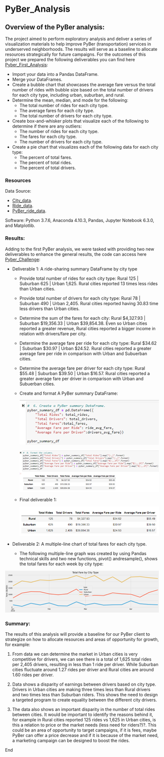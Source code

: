 # **PyBer_Analysis**

## Overview of the PyBer analysis: 

The project aimed to perform exploratory analysis and deliver a series of visualization materials to help improve PyBer (transportation) services in underserved neighborhoods. The results will serve as a baseline to allocate resources strategically for future campaigns. For the outcomes of this project we prepared the following deliverables you can find here [Pyber_First_Analysis](https://github.com/chocoplace/PyBer_Analysis/blob/main/PyBer.ipynb): 
- Import your data into a Pandas DataFrame.
- Merge your DataFrames.
- Create a bubble chart that showcases the average fare versus the total number of rides with bubble size based on the total number of drivers for each city type, including urban, suburban, and rural.
- Determine the mean, median, and mode for the following:
  - The total number of rides for each city type.
  - The average fares for each city type.
  - The total number of drivers for each city type.
- Create box-and-whisker plots that visualize each of the following to determine if there are any outliers:
  - The number of rides for each city type.
  - The fares for each city type.
  - The number of drivers for each city type.
- Create a pie chart that visualizes each of the following data for each city type:
  - The percent of total fares.
  - The percent of total rides.
  - The percent of total drivers.

### Resources

Data Source:
- [City_data](https://github.com/chocoplace/PyBer_Analysis/blob/main/Resources/city_data.csv).
- [Ride_data](https://github.com/chocoplace/PyBer_Analysis/blob/main/Resources/ride_data.csv).
- [PyBer_ride_data](https://github.com/chocoplace/PyBer_Analysis/blob/main/Resources/PyBer_ride_data.csv).

Software: Python 3.7.6, Anaconda 4.10.3, Pandas, Jupyter Notebook 6.3.0, and Matplotlib. 

### Results:

Adding to the first PyBer analysis, we were tasked with providing two new deliverables to enhance the general results, the code can access here [Pyber_Challenge](https://github.com/chocoplace/PyBer_Analysis/blob/main/PyBer_Challenge.ipynb): 
- Deliverable 1: A ride-sharing summary DataFrame by city type 
  - Provide total number of rides for each city type: Rural 125 | Suburban 625 | Urban 1,625. Rural cities reported 13 times less rides than Urban cities. 
  - Provide  total number of drivers for each city type: Rural 78 | Suburban 490 | Urban 2,405. Rural cities reported having 30.83 time less drivers than Urban cities. 
  - Determine the sum of the fares for each city: Rural $4,327.93 | Suburban $19,356.33 | Urban $39,854.38. Even so Urban cities reported a greater revenue, Rural cities reported a bigger income in relation with drivers/fare per city. 
  - Determine the average fare per ride for each city type: Rural $34.62 | Suburban $30.97 | Urban $24.52. Rural cities reported a greater average fare per ride in comparison with Urban and Subuerban cities.  
  - Determine the average fare per driver for each city type: Rural $55.48 | Suburban $39.50 | Urban $16.57. Rural cities reported a greater average fare per driver in comparison with Urban and Subuerban cities.  
  - Create and format A PyBer summary DataFrame:
      
    ![Fig.1](https://github.com/chocoplace/PyBer_Analysis/blob/main/analysis/D1.%20PyBer%20Summary%20DataFrame%201.png)
  
    ![Fig.2](https://github.com/chocoplace/PyBer_Analysis/blob/main/analysis/D1.%20PyBer%20Summary%20DataFrame%202.png)
    
  - Final deliverable 1: 
  
    ![Fig.3](https://github.com/chocoplace/PyBer_Analysis/blob/main/analysis/D1.%20PyBer%20Summary%20DataFrame%203.png)


- Deliverable 2: A multiple-line chart of total fares for each city type. 

  - The following  multiple-line graph was created by using Pandas technical skills and two new functions, pivot() andresample(), shows the total fares for each week by city type:

![PBer_fare_summary](https://github.com/chocoplace/PyBer_Analysis/blob/main/analysis/PyBer_fare_summary.png)

### Summary:

The results of this analysis will provide a baseline for our PyBer client to strategize on how to allocate resources and areas of opportunity for growth, for example: 

  1. From data we can determine the market in Urban cities is very competitive for drivers, we can see there is a total of 1,625 total rides per 2,405 drivers, resulting in less than 1 ride per driver. While Suburban cities fluctuate around 1.27 rides per driver and Rural cities are around 1.60 rides per driver. 

  2. Data shows a disparity of earnings between drivers based on city type. Drivers in Urban cities are making three times less than Rural drivers and two times less than Suburban riders. This shows the need to design a targeted program to create equality between the different city drivers. 

  3. The data also shows an important disparity in the number of total rides between cities. It would be important to identify the reasons behind it, for example in Rural cities reported 125 rides vs 1,625 in Urban cities, is this a relation to price or the market needs (less need for riders?)?. This could be an area of opportunity to target campaigns, if it is fees, maybe PyBer can offer a price decrease and if it is because of the market need, a marketing campaign can be designed to boost the rides. 

End

